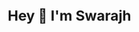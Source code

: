 <div id="user-content-toc">
  <ul align="center" style="list-style: none;">
    <summary>
      <h1>Hey 👋 I'm Swarajh</h1>
    </summary>
  </ul>
</div>
